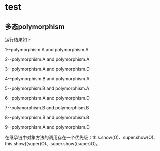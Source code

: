 # test
## 多态polymorphism
运行结果如下

1--polymorphism.A and polymorphism.A

2--polymorphism.A and polymorphism.A

3--polymorphism.A and polymorphism.D

4--polymorphism.B and polymorphism.A

5--polymorphism.B and polymorphism.A

6--polymorphism.A and polymorphism.D

7--polymorphism.B and polymorphism.B

8--polymorphism.B and polymorphism.B

9--polymorphism.A and polymorphism.D


在继承链中对象方法的调用存在一个优先级：this.show(O)、super.show(O)、this.show((super)O)、super.show((super)O)。
